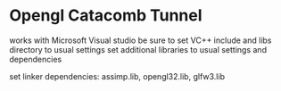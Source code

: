 # Opengl Catacomb Tunnel

works with Microsoft Visual studio be sure to set VC++ include and libs directory to usual settings
set additional libraries to usual settings and dependencies

set linker dependencies: assimp.lib, opengl32.lib, glfw3.lib

